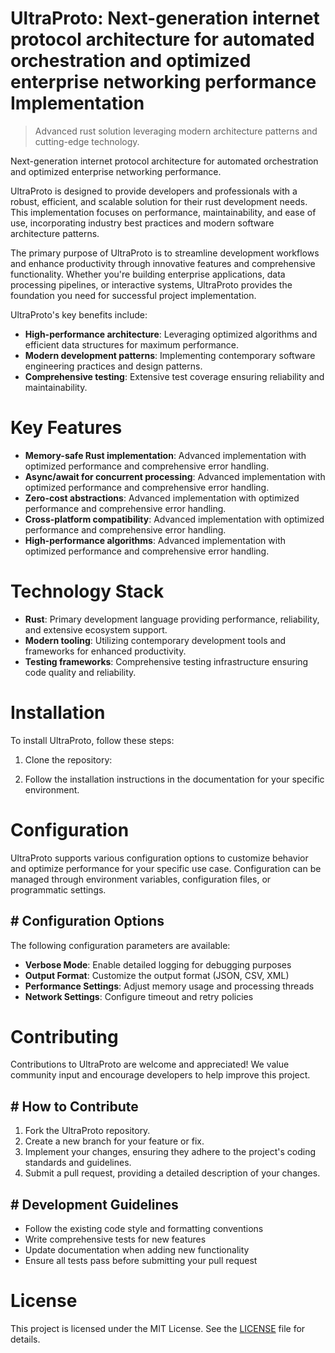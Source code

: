 <!-- fallback_UltraProto_20250802093521_44474 -->

# UltraProto: Next-generation internet protocol architecture for automated orchestration and optimized enterprise networking performance Implementation
> Advanced rust solution leveraging modern architecture patterns and cutting-edge technology.

Next-generation internet protocol architecture for automated orchestration and optimized enterprise networking performance.

UltraProto is designed to provide developers and professionals with a robust, efficient, and scalable solution for their rust development needs. This implementation focuses on performance, maintainability, and ease of use, incorporating industry best practices and modern software architecture patterns.

The primary purpose of UltraProto is to streamline development workflows and enhance productivity through innovative features and comprehensive functionality. Whether you're building enterprise applications, data processing pipelines, or interactive systems, UltraProto provides the foundation you need for successful project implementation.

UltraProto's key benefits include:

* **High-performance architecture**: Leveraging optimized algorithms and efficient data structures for maximum performance.
* **Modern development patterns**: Implementing contemporary software engineering practices and design patterns.
* **Comprehensive testing**: Extensive test coverage ensuring reliability and maintainability.

# Key Features

* **Memory-safe Rust implementation**: Advanced implementation with optimized performance and comprehensive error handling.
* **Async/await for concurrent processing**: Advanced implementation with optimized performance and comprehensive error handling.
* **Zero-cost abstractions**: Advanced implementation with optimized performance and comprehensive error handling.
* **Cross-platform compatibility**: Advanced implementation with optimized performance and comprehensive error handling.
* **High-performance algorithms**: Advanced implementation with optimized performance and comprehensive error handling.

# Technology Stack

* **Rust**: Primary development language providing performance, reliability, and extensive ecosystem support.
* **Modern tooling**: Utilizing contemporary development tools and frameworks for enhanced productivity.
* **Testing frameworks**: Comprehensive testing infrastructure ensuring code quality and reliability.

# Installation

To install UltraProto, follow these steps:

1. Clone the repository:


2. Follow the installation instructions in the documentation for your specific environment.

# Configuration

UltraProto supports various configuration options to customize behavior and optimize performance for your specific use case. Configuration can be managed through environment variables, configuration files, or programmatic settings.

## # Configuration Options

The following configuration parameters are available:

* **Verbose Mode**: Enable detailed logging for debugging purposes
* **Output Format**: Customize the output format (JSON, CSV, XML)
* **Performance Settings**: Adjust memory usage and processing threads
* **Network Settings**: Configure timeout and retry policies

# Contributing

Contributions to UltraProto are welcome and appreciated! We value community input and encourage developers to help improve this project.

## # How to Contribute

1. Fork the UltraProto repository.
2. Create a new branch for your feature or fix.
3. Implement your changes, ensuring they adhere to the project's coding standards and guidelines.
4. Submit a pull request, providing a detailed description of your changes.

## # Development Guidelines

* Follow the existing code style and formatting conventions
* Write comprehensive tests for new features
* Update documentation when adding new functionality
* Ensure all tests pass before submitting your pull request

# License

This project is licensed under the MIT License. See the [LICENSE](https://github.com/Muramatsuu/UltraProto/blob/main/LICENSE) file for details.
